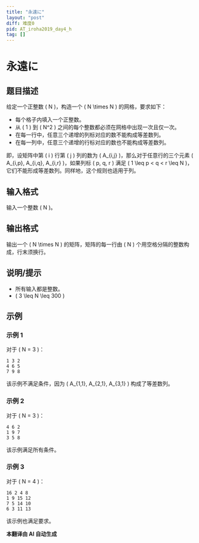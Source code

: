 ```yaml
---
title: "永遠に"
layout: "post"
diff: 难度0
pid: AT_iroha2019_day4_h
tag: []
---
```


# 永遠に

## 题目描述

给定一个正整数 \( N \)，构造一个 \( N \times N \) 的网格，要求如下：

- 每个格子内填入一个正整数。
- 从 \( 1 \) 到 \( N^2 \) 之间的每个整数都必须在网格中出现一次且仅一次。
- 在每一行中，任意三个递增的列标对应的数不能构成等差数列。
- 在每一列中，任意三个递增的行标对应的数也不能构成等差数列。

即，设矩阵中第 \( i \) 行第 \( j \) 列的数为 \( A_{i,j} \)，那么对于任意行的三个元素 \( A_{i,p}, A_{i,q}, A_{i,r} \)，如果列标 \( p, q, r \) 满足 \( 1 \leq p < q < r \leq N \)，它们不能形成等差数列。同样地，这个规则也适用于列。

## 输入格式

输入一个整数 \( N \)。

## 输出格式

输出一个 \( N \times N \) 的矩阵，矩阵的每一行由 \( N \) 个用空格分隔的整数构成，行末须换行。

## 说明/提示

- 所有输入都是整数。
- \( 3 \leq N \leq 300 \)

## 示例

### 示例 1

对于 \( N = 3 \)：

```
1 3 2
4 6 5
7 9 8
```

该示例不满足条件，因为 \( A_{1,1}, A_{2,1}, A_{3,1} \) 构成了等差数列。

### 示例 2

对于 \( N = 3 \)：

```
4 6 2
1 9 7
3 5 8
```

该示例满足所有条件。

### 示例 3

对于 \( N = 4 \)：

```
16 2 4 8
1 9 15 12
7 5 14 10
6 3 11 13
```

该示例也满足要求。

 **本翻译由 AI 自动生成**

